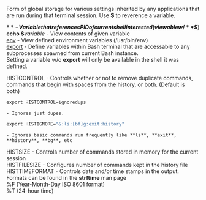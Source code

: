 

Form of global storage for various settings inherited by any applications that are run during that terminal session. Use **$** to reverence a variable.  
  
**$** - Variable that references PID of current shell interested (viewable w/ **$$**)  
**echo $**_variable_ - View contents of given variable  
[env](env.md) - View defined environment variables (/usr/bin/env)  
[export](export.md) - Define variables within Bash terminal that are accessable to any subprocesses spawned from current Bash instance.  
Setting a variable w/o **export** will only be available in the shell it was defined.  
  
HISTCONTROL - Controls whether or not to remove duplicate commands, commands that begin with spaces from the history, or both. (Default is both)  
```bash
export HISTCONTROL=ignoredups
```
	- Ignores just dupes.  

```bash
export HISTIGNORE="&:ls:[bf]g:exit:history"
```
	- Ignores basic commands run frequently like **ls**, **exit**, **history**, **bg**, etc  

HISTSIZE - Controls number of commands stored in memory for the current session  
HISTFILESIZE - Configures number of commands kept in the history file  
HISTTIMEFORMAT - Controls date and/or time stamps in the output. Formats can be found in the **strftime** man page  
	%F (Year-Month-Day ISO 8601 format)  
	%T (24-hour time)